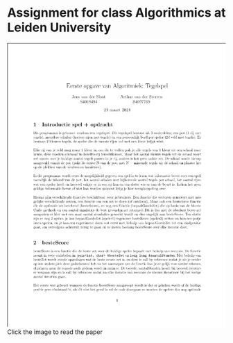 # Assignment for class Algorithmics at Leiden University
[![Paper](https://github.com/MPRoses/Algorithmics_Assignment1/blob/master/verslag.png)](https://github.com/MPRoses/Algorithmics_Assignment1/blob/master/verslag.pdf)
Click the image to read the paper
